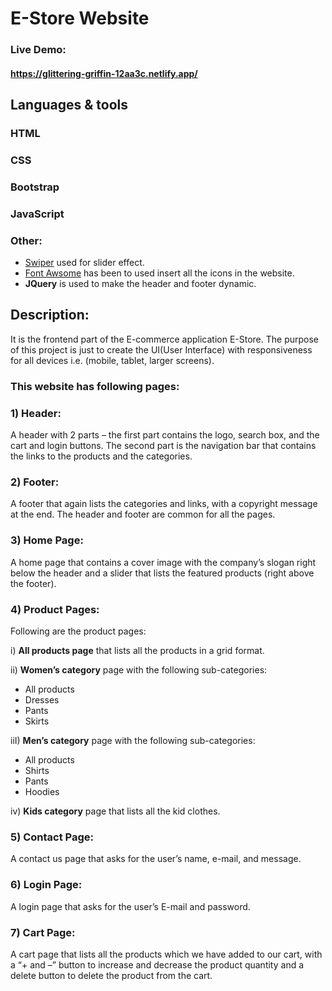 # E-Store Website

### Live Demo:
#### https://glittering-griffin-12aa3c.netlify.app/

## Languages & tools

### HTML
### CSS
### Bootstrap
### JavaScript
### Other:

- [Swiper](https://swiperjs.com/) used for slider effect.
- [Font Awsome](https://fontawesome.com/icons) has been to  used insert all the icons in the website.
- __JQuery__ is used to make the header and footer dynamic.

## Description:
It is the frontend part of the E-commerce application E-Store. The purpose of this project is just to create the UI(User Interface) with responsiveness for all devices i.e. (mobile, tablet, larger screens).

### This website has following pages:

### 1) Header:

A header with 2 parts – the first part contains the logo, search box, and the cart and login buttons. The second part is the navigation bar that contains the links to the products and the categories. 

### 2) Footer:

A footer that again lists the categories and links, with a copyright message at the end. The header and footer are common for all the pages.

### 3) Home Page:

 A home page that contains a cover image with the company’s slogan right below the header and a slider that lists the featured products (right above the footer).
 
 ### 4) Product Pages:
 Following are the product pages:
 
 i) __All products page__ that lists all the products in a grid format. 
 
 ii) __Women’s category__ page with the following sub-categories:
 
 - All products
 - Dresses
 - Pants
 - Skirts

 iiI) __Men’s category__ page with the following sub-categories:
 
 - All products
 - Shirts
 - Pants
 - Hoodies
 
 iv) __Kids category__ page that lists all the kid clothes. 

### 5) Contact Page: 

A contact us page that asks for the user’s name, e-mail, and message. 

### 6) Login Page: 

A login page that asks for the user’s E-mail and password.

### 7) Cart Page:

A cart page that lists all the products which we have added to our cart, with a “+ and –” button to increase and decrease the product quantity and a delete button to delete the product from the cart.


